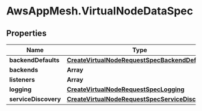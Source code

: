 # AwsAppMesh.VirtualNodeDataSpec

## Properties

Name | Type | Description | Notes
------------ | ------------- | ------------- | -------------
**backendDefaults** | [**CreateVirtualNodeRequestSpecBackendDefaults**](CreateVirtualNodeRequestSpecBackendDefaults.md) |  | [optional] 
**backends** | **Array** |  | [optional] 
**listeners** | **Array** |  | [optional] 
**logging** | [**CreateVirtualNodeRequestSpecLogging**](CreateVirtualNodeRequestSpecLogging.md) |  | [optional] 
**serviceDiscovery** | [**CreateVirtualNodeRequestSpecServiceDiscovery**](CreateVirtualNodeRequestSpecServiceDiscovery.md) |  | [optional] 


